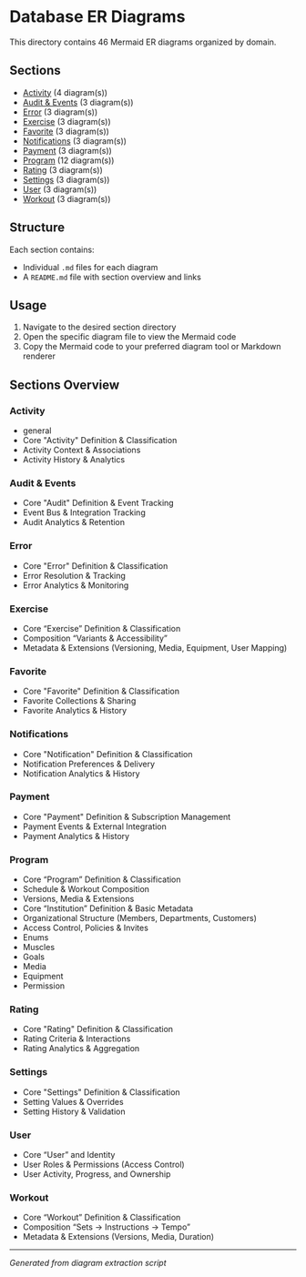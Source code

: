 # Database ER Diagrams

This directory contains 46 Mermaid ER diagrams organized by domain.

## Sections

- [Activity](activity/README.md) (4 diagram(s))
- [Audit & Events](audit_events/README.md) (3 diagram(s))
- [Error](error/README.md) (3 diagram(s))
- [Exercise](exercise/README.md) (3 diagram(s))
- [Favorite](favorite/README.md) (3 diagram(s))
- [Notifications](notifications/README.md) (3 diagram(s))
- [Payment](payment/README.md) (3 diagram(s))
- [Program](program/README.md) (12 diagram(s))
- [Rating](rating/README.md) (3 diagram(s))
- [Settings](settings/README.md) (3 diagram(s))
- [User](user/README.md) (3 diagram(s))
- [Workout](workout/README.md) (3 diagram(s))

## Structure

Each section contains:
- Individual `.md` files for each diagram
- A `README.md` file with section overview and links

## Usage

1. Navigate to the desired section directory
2. Open the specific diagram file to view the Mermaid code
3. Copy the Mermaid code to your preferred diagram tool or Markdown renderer

## Sections Overview

### Activity

- general
- Core "Activity" Definition & Classification
- Activity Context & Associations
- Activity History & Analytics

### Audit & Events

- Core "Audit" Definition & Event Tracking
- Event Bus & Integration Tracking
- Audit Analytics & Retention

### Error

- Core "Error" Definition & Classification
- Error Resolution & Tracking
- Error Analytics & Monitoring

### Exercise

- Core “Exercise” Definition & Classification
- Composition “Variants & Accessibility”
- Metadata & Extensions (Versioning, Media, Equipment, User Mapping)

### Favorite

- Core "Favorite" Definition & Classification
- Favorite Collections & Sharing
- Favorite Analytics & History

### Notifications

- Core "Notification" Definition & Classification
- Notification Preferences & Delivery
- Notification Analytics & History

### Payment

- Core "Payment" Definition & Subscription Management
- Payment Events & External Integration
- Payment Analytics & History

### Program

- Core “Program” Definition & Classification
- Schedule & Workout Composition
- Versions, Media & Extensions
- Core “Institution” Definition & Basic Metadata
- Organizational Structure (Members, Departments, Customers)
- Access Control, Policies & Invites
- Enums
- Muscles
- Goals
- Media
- Equipment
- Permission

### Rating

- Core "Rating" Definition & Classification
- Rating Criteria & Interactions
- Rating Analytics & Aggregation

### Settings

- Core "Settings" Definition & Classification
- Setting Values & Overrides
- Setting History & Validation

### User

- Core “User” and Identity
- User Roles & Permissions (Access Control)
- User Activity, Progress, and Ownership

### Workout

- Core “Workout” Definition & Classification
- Composition “Sets → Instructions → Tempo”
- Metadata & Extensions (Versions, Media, Duration)

---
*Generated from diagram extraction script*
